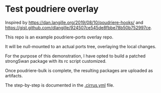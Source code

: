 # Test poudriere overlay

Inspired by https://dan.langille.org/2019/08/10/poudriere-hooks/ and https://gist.github.com/dlangille/924507ce545de8fbbe78b50b752997ce.

This repo is an example poudriere-ports overlay repo.

It will be null-mounted to an actual ports tree, overlaying the local changes.

For the purpose of this demonstration, I have opted to build a patched strongSwan package with its rc script customized.

Once poudriere-bulk is complete, the resulting packages are uploaded as artifacts.

The step-by-step is documented in the [.cirrus.yml](.cirrus.yml) file.
